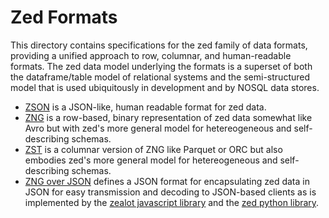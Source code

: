 # Zed Formats

This directory contains specifications for the zed family of data formats,
providing a unified approach to row, columnar, and human-readable formats.
The zed data model underlying the formats
is a superset of both the dataframe/table model of relational systems and the
semi-structured model that is used ubiquitously in development and by NOSQL
data stores.

* [ZSON](zson.md) is a JSON-like, human readable format for zed data.
* [ZNG](zng.md) is a row-based, binary representation of zed data somewhat like
Avro but with zed's more general model for hetereogeneous and self-describing schemas.
* [ZST](zst.md) is a columnar version of ZNG like Parquet or ORC but also
embodies zed's more general model for hetereogeneous and self-describing schemas.
* [ZNG over JSON](zng-over-json.md) defines a JSON format for encapsulating zed data
in JSON for easy transmission and decoding to JSON-based clients as is
implemented by the
[zealot javascript library](https://github.com/brimdata/brim/tree/master/zealot)
and the
[zed python library](https://github.com/brimdata/zq/tree/main/python).
